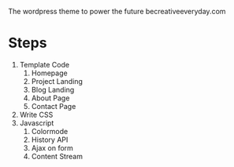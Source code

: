 The wordpress theme to power the future becreativeeveryday.com

# Steps
1. Template Code  
    1. Homepage
    2. Project Landing
    3. Blog Landing
    4. About Page
    5. Contact Page
2. Write CSS
3. Javascript
    1. Colormode
    2. History API
    3. Ajax on form
    4. Content Stream

